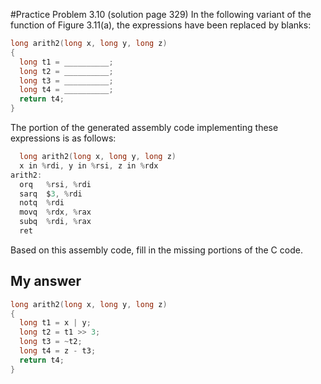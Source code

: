 #Practice Problem 3.10 (solution page 329)
In the following variant of the function of Figure 3.11(a), the expressions have been replaced by blanks:

```c
long arith2(long x, long y, long z)
{
  long t1 = __________;
  long t2 = __________;
  long t3 = __________;
  long t4 = __________;
  return t4;
}
```

The portion of the generated assembly code implementing these expressions is as follows:

```c
  long arith2(long x, long y, long z)
  x in %rdi, y in %rsi, z in %rdx
arith2:
  orq	%rsi, %rdi
  sarq	$3, %rdi
  notq	%rdi
  movq	%rdx, %rax
  subq	%rdi, %rax
  ret
```

Based on this assembly code, fill in the missing portions of the C code.

## My answer
```c
long arith2(long x, long y, long z)
{
  long t1 = x | y;
  long t2 = t1 >> 3;
  long t3 = ~t2;
  long t4 = z - t3;
  return t4;
}
```